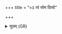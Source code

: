 +++
title = "०३ त्वं सोम दिव्यो"

+++
<details><summary>मूलम् (GR)</summary>

त्वं सोम दिव्यो नृचक्षाः  
सुगाꣳ अस्मभ्यं पथो अनु ख्यः । +++(Bhatt. and KauśS sugāṃ)+++  
अभि नो गोत्रं विदुष इव नेषो  
ऽच्छा नो वाचम् उशतीं जिगासि ॥
</details>